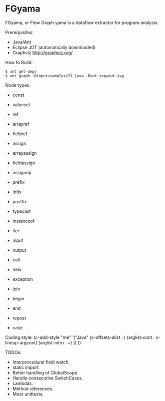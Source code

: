 # FGyama

FGyama, or Flow Graph yama is a dataflow extractor for program analysis.

Prerequisites:

  * Java/Ant
  * Eclipse JDT (automatically downloaded)
  * Graphviz http://graphviz.org/

How to Build:

    $ ant get-deps
    $ ant graph -Dinput=samples/f1.java -Dout_svg=out.svg

Node types:

  * const
  * valueset
  * ref
  * arrayref
  * fieldref
  * assign
  * arrayassign
  * fieldassign
  * assignop
  * prefix
  * infix
  * postfix
  * typecast
  * instanceof
  * iter

  * input
  * output
  * call
  * new
  * exception

  * join
  * begin
  * end
  * repeat
  * case

Coding style:
  (c-add-style "me"
             '("Java"
               (c-offsets-alist . (
				   (arglist-cont . c-lineup-argcont)
				   (arglist-intro . +)
                                   ))
               ))

TODOs:

  * Interprocedural field watch.
  * static import.
  * Better handling of GlobalScope.
  * Handle consecutive SwitchCases.
  * Lambdas.
  * Method references.
  * Moar unittests.
